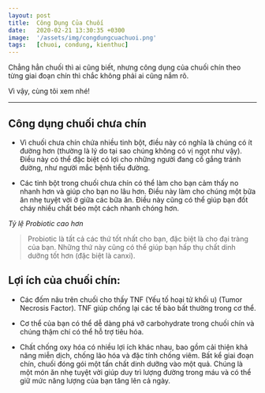 ```yaml
---
layout: post
title:  Công Dụng Của Chuối
date:   2020-02-21 13:30:35 +0300
image:  '/assets/img/congdungcuachuoi.png'
tags:   [chuoi, condung, kienthuc]
---
```

Chẳng hẳn chuối thì ai cũng biết, nhưng công dụng của chuối chín theo từng giai đoạn chín thì chắc không phải ai cũng nắm rõ.

Vì vậy, cùng tôi xem nhé!

---

## Công dụng chuối chưa chín

- Vì chuối chưa chín chứa nhiều tinh bột, điều này có nghĩa là chúng có ít đường hơn (thường là lý do tại sao chúng không có vị ngọt như vậy). Điều này có thể đặc biệt có lợi cho những người đang cố gắng tránh đường, như người mắc bệnh tiểu đường.

- Các tinh bột trong chuối chưa chín có thể làm cho bạn cảm thấy no nhanh hơn và giúp cho bạn no lâu hơn. Điều này làm cho chúng một bữa ăn nhẹ tuyệt vời ở giữa các bữa ăn. Điều này cũng có thể giúp bạn đốt cháy nhiều chất béo một cách nhanh chóng hơn.

*Tỷ lệ Probiotic cao hơn*

>Probiotic là tất cả các thứ tốt nhất cho bạn, đặc biệt là cho đại tràng của bạn. Những thứ này cũng có thể giúp bạn hấp thụ chất dinh dưỡng tốt hơn (đặc biệt là canxi).

## Lợi ích của chuối chín:

- Các đốm nâu trên chuối cho thấy TNF (Yếu tố hoại tử khối u) (Tumor Necrosis Factor). TNF giúp chống lại các tế bào bất thường trong cơ thể.

- Cơ thể của bạn có thể dễ dàng phá vỡ carbohydrate trong chuối chín và chúng thậm chí có thể hỗ trợ tiêu hóa.

- Chất chống oxy hóa có nhiều lợi ích khác nhau, bao gồm cải thiện khả năng miễn dịch, chống lão hóa và đặc tính chống viêm. Bất kể giai đoạn chín, chuối đóng gói một tấn chất dinh dưỡng vào một quả. Chúng là một món ăn nhẹ tuyệt vời giúp duy trì lượng đường trong máu và có thể giữ mức năng lượng của bạn tăng lên cả ngày.